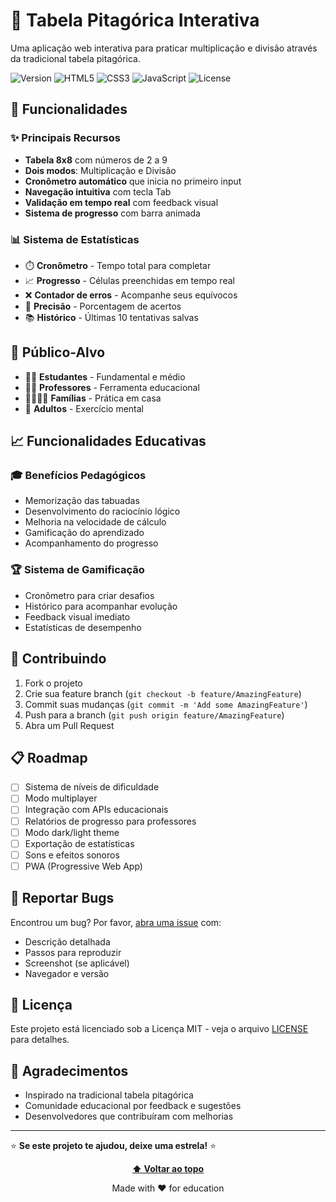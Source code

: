 # 🧮 Tabela Pitagórica Interativa

Uma aplicação web interativa para praticar multiplicação e divisão através da tradicional tabela pitagórica.

![Version](https://img.shields.io/badge/version-1.0.0-blue.svg)
![HTML5](https://img.shields.io/badge/HTML5-E34F26?logo=html5&logoColor=white)
![CSS3](https://img.shields.io/badge/CSS3-1572B6?logo=css3&logoColor=white)
![JavaScript](https://img.shields.io/badge/JavaScript-F7DF1E?logo=javascript&logoColor=black)
![License](https://img.shields.io/badge/license-MIT-green.svg)

## 🎯 Funcionalidades

### ✨ **Principais Recursos**
- **Tabela 8x8** com números de 2 a 9
- **Dois modos**: Multiplicação e Divisão
- **Cronômetro automático** que inicia no primeiro input
- **Navegação intuitiva** com tecla Tab
- **Validação em tempo real** com feedback visual
- **Sistema de progresso** com barra animada

### 📊 **Sistema de Estatísticas**
- ⏱️ **Cronômetro** - Tempo total para completar
- 📈 **Progresso** - Células preenchidas em tempo real
- ❌ **Contador de erros** - Acompanhe seus equívocos
- 🎯 **Precisão** - Porcentagem de acertos
- 📚 **Histórico** - Últimas 10 tentativas salvas

## 🎯 Público-Alvo

- 👨‍🎓 **Estudantes** - Fundamental e médio
- 👩‍🏫 **Professores** - Ferramenta educacional
- 👨‍👩‍👧‍👦 **Famílias** - Prática em casa
- 🧠 **Adultos** - Exercício mental

## 📈 Funcionalidades Educativas

### 🎓 **Benefícios Pedagógicos**
- Memorização das tabuadas
- Desenvolvimento do raciocínio lógico
- Melhoria na velocidade de cálculo
- Gamificação do aprendizado
- Acompanhamento do progresso

### 🏆 **Sistema de Gamificação**
- Cronômetro para criar desafios
- Histórico para acompanhar evolução
- Feedback visual imediato
- Estatísticas de desempenho

## 🤝 Contribuindo

1. Fork o projeto
2. Crie sua feature branch (`git checkout -b feature/AmazingFeature`)
3. Commit suas mudanças (`git commit -m 'Add some AmazingFeature'`)
4. Push para a branch (`git push origin feature/AmazingFeature`)
5. Abra um Pull Request

## 📋 Roadmap

- [ ] Sistema de níveis de dificuldade
- [ ] Modo multiplayer
- [ ] Integração com APIs educacionais
- [ ] Relatórios de progresso para professores
- [ ] Modo dark/light theme
- [ ] Exportação de estatísticas
- [ ] Sons e efeitos sonoros
- [ ] PWA (Progressive Web App)

## 🐛 Reportar Bugs

Encontrou um bug? Por favor, [abra uma issue](https://github.com/seu-usuario/tabela-pitagorica/issues) com:
- Descrição detalhada
- Passos para reproduzir
- Screenshot (se aplicável)
- Navegador e versão

## 📄 Licença

Este projeto está licenciado sob a Licença MIT - veja o arquivo [LICENSE](LICENSE) para detalhes.

## 🙏 Agradecimentos

- Inspirado na tradicional tabela pitagórica
- Comunidade educacional por feedback e sugestões
- Desenvolvedores que contribuíram com melhorias

---

⭐ **Se este projeto te ajudou, deixe uma estrela!** ⭐


<div align="center">

**[⬆ Voltar ao topo](#-tabela-pitagórica-interativa)**

Made with ❤️ for education

</div>
